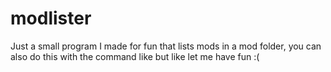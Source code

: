 # modlister
Just a small program I made for fun that lists mods in a mod folder, you can also do this with the command like but like let me have fun :(
